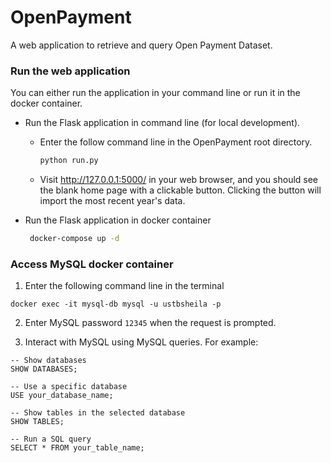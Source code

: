 # OpenPayment
A web application to retrieve and query Open Payment Dataset.

### Run the web application
You can either run the application in your command line or run it in the docker container.

* Run the Flask application in command line (for local development).
  * Enter the follow command line in the OpenPayment root directory.
    ``` .bash
    python run.py
    ```
  * Visit http://127.0.0.1:5000/ in your web browser, and you should see the blank home page with a clickable button. Clicking the button will import the most recent year's data.

* Run the Flask application in docker container
   ``` .bash
    docker-compose up -d
   ```
  

### Access MySQL docker container
1. Enter the following command line in the terminal

```commandline
docker exec -it mysql-db mysql -u ustbsheila -p
```

2. Enter MySQL password `12345` when the request is prompted. 

3. Interact with MySQL using MySQL queries. For example:

```commandline
-- Show databases
SHOW DATABASES;

-- Use a specific database
USE your_database_name;

-- Show tables in the selected database
SHOW TABLES;

-- Run a SQL query
SELECT * FROM your_table_name;

```